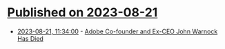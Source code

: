 # [Published on 2023-08-21](index.md)

* [2023-08-21, 11:34:00](https://tech.slashdot.org/story/23/08/21/0343250/adobe-co-founder-and-ex-ceo-john-warnock-has-died?utm_source=rss1.0mainlinkanon&utm_medium=feed) - [Adobe Co-founder and Ex-CEO John Warnock Has Died](https://tech.slashdot.org/story/23/08/21/0343250/adobe-co-founder-and-ex-ceo-john-warnock-has-died?utm_source=rss1.0mainlinkanon&utm_medium=feed)
